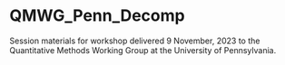 # QMWG_Penn_Decomp

Session materials for workshop delivered 9 November, 2023 to the Quantitative Methods Working Group at the University of Pennsylvania.
